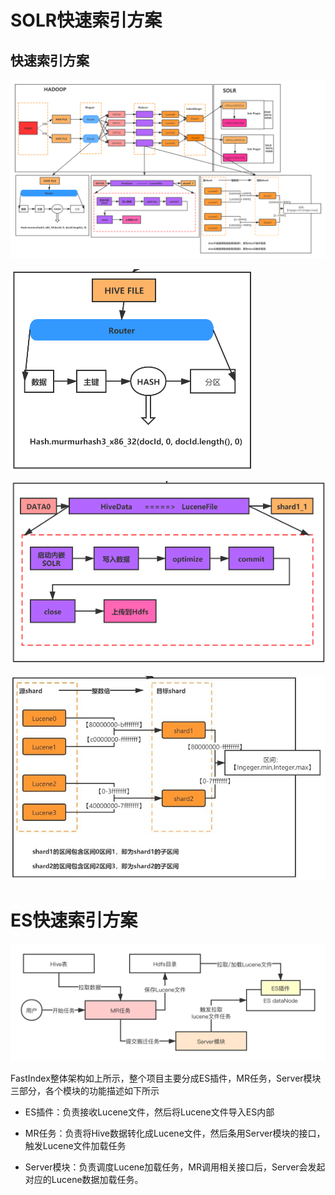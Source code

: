 

# SOLR快速索引方案

## 快速索引方案

![img](https://raw.githubusercontent.com/ppb2/note/main/imgs/1607757610157-a59192d0-85d0-4af0-8d23-1b9823c3e78f.png)







![img](https://raw.githubusercontent.com/ppb2/note/main/imgs/1607757997723-cf180271-54db-45c5-95e0-353720783519.png)



![img](https://raw.githubusercontent.com/ppb2/note/main/imgs/1607758011907-1a066bce-93b4-4a3b-ad6d-7cbb91ab6312.png)



![img](https://raw.githubusercontent.com/ppb2/note/main/imgs/1607758020933-fb012e5c-b9c2-48b6-9e7e-000d5619c54b.jpeg)

# ES快速索引方案

![img](https://raw.githubusercontent.com/ppb2/note/main/imgs/1594262003585-305ff87f-958d-4d44-b464-dcc25a3b4305.png)

FastIndex整体架构如上所示，整个项目主要分成ES插件，MR任务，Server模块三部分，各个模块的功能描述如下所示

- ES插件：负责接收Lucene文件，然后将Lucene文件导入ES内部
- MR任务：负责将Hive数据转化成Lucene文件，然后条用Server模块的接口，触发Lucene文件加载任务

- Server模块：负责调度Lucene加载任务，MR调用相关接口后，Server会发起对应的Lucene数据加载任务。